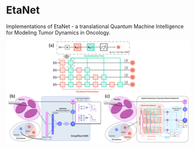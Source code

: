 # EtaNet
Implementations of EtaNet - a translational Quantum Machine Intelligence for Modeling Tumor Dynamics in Oncology.

![plot](./figures/EtaNet.png)
